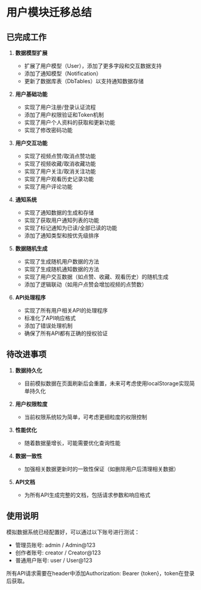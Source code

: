 # 用户模块迁移总结

## 已完成工作

1. **数据模型扩展**
   - 扩展了用户模型（User），添加了更多字段和交互数据支持
   - 添加了通知模型（Notification）
   - 更新了数据库表（DbTables）以支持通知数据存储

2. **用户基础功能**
   - 实现了用户注册/登录认证流程
   - 添加了用户权限验证和Token机制
   - 实现了用户个人资料的获取和更新功能
   - 实现了修改密码功能

3. **用户交互功能**
   - 实现了视频点赞/取消点赞功能
   - 实现了视频收藏/取消收藏功能
   - 实现了用户关注/取消关注功能
   - 实现了用户观看历史记录功能
   - 实现了用户评论功能

4. **通知系统**
   - 实现了通知数据的生成和存储
   - 实现了获取用户通知列表的功能
   - 实现了标记通知为已读/全部已读的功能
   - 添加了通知类型和按优先级排序

5. **数据随机生成**
   - 实现了生成随机用户数据的方法
   - 实现了生成随机通知数据的方法
   - 实现了用户交互数据（如点赞、收藏、观看历史）的随机生成
   - 添加了逻辑联动（如用户点赞会增加视频的点赞数）

6. **API处理程序**
   - 实现了所有用户相关API的处理程序
   - 标准化了API响应格式
   - 添加了错误处理机制
   - 确保了所有API都有正确的授权验证

## 待改进事项

1. **数据持久化**
   - 目前模拟数据在页面刷新后会重置，未来可考虑使用localStorage实现简单持久化

2. **用户权限粒度**
   - 当前权限系统较为简单，可考虑更细粒度的权限控制

3. **性能优化**
   - 随着数据量增长，可能需要优化查询性能

4. **数据一致性**
   - 加强相关数据更新时的一致性保证（如删除用户后清理相关数据）

5. **API文档**
   - 为所有API生成完整的文档，包括请求参数和响应格式

## 使用说明

模拟数据系统已经配置好，可以通过以下账号进行测试：

- 管理员账号: admin / Admin@123
- 创作者账号: creator / Creator@123
- 普通用户账号: user / User@123

所有API请求需要在header中添加Authorization: Bearer {token}，token在登录后获取。 